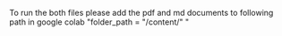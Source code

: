 To run the both files please add the pdf and md documents to following path in google colab "folder_path = "/content/"
"

